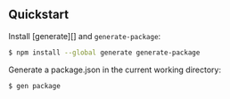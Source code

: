 ## Quickstart

Install [generate][] and `generate-package`:

```sh
$ npm install --global generate generate-package
```

Generate a package.json in the current working directory:

```sh
$ gen package
```

